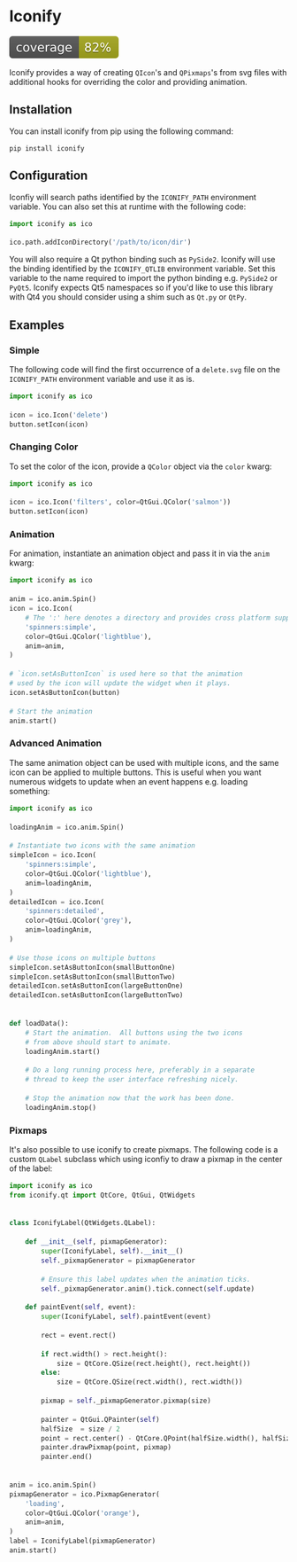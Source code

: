 # Iconify

![](coverage.svg)

Iconify provides a way of creating `QIcon`'s and `QPixmaps`'s from svg files with
additional hooks for overriding the color and providing animation.

## Installation

You can install iconify from pip using the following command:

```shell script
pip install iconify
```

## Configuration

Iconfiy will search paths identified by the `ICONIFY_PATH` environment variable.
You can also set this at runtime with the following code:

```python
import iconify as ico

ico.path.addIconDirectory('/path/to/icon/dir')
```

You will also require a Qt python binding such as `PySide2`. Iconify will use the 
binding identified by the `ICONIFY_QTLIB` environment variable.  Set this variable
to the name required to import the python binding e.g. `PySide2` or `PyQt5`. 
Iconify expects Qt5 namespaces so if you'd like to use this library with Qt4
you should consider using a shim such as `Qt.py` or `QtPy`.


## Examples

### Simple

The following code will find the first occurrence of a `delete.svg` file on the
`ICONIFY_PATH` environment variable and use it as is.
 
```python
import iconify as ico

icon = ico.Icon('delete')
button.setIcon(icon)
```

### Changing Color

To set the color of the icon, provide a `QColor` object via the `color` kwarg:

```python
import iconify as ico

icon = ico.Icon('filters', color=QtGui.QColor('salmon'))
button.setIcon(icon)
```

### Animation

For animation, instantiate an animation object and pass it in via the `anim` kwarg:

```python
import iconify as ico

anim = ico.anim.Spin()
icon = ico.Icon(
    # The ':' here denotes a directory and provides cross platform support.
    'spinners:simple',  
    color=QtGui.QColor('lightblue'),
    anim=anim,
)

# `icon.setAsButtonIcon` is used here so that the animation
# used by the icon will update the widget when it plays.
icon.setAsButtonIcon(button)

# Start the animation
anim.start()
```

### Advanced Animation

The same animation object can be used with multiple icons, and the same icon can be applied
to multiple buttons.  This is useful when you want numerous widgets to update when 
an event happens e.g. loading something:

```python
import iconify as ico

loadingAnim = ico.anim.Spin()

# Instantiate two icons with the same animation
simpleIcon = ico.Icon(
    'spinners:simple',
    color=QtGui.QColor('lightblue'),
    anim=loadingAnim,
)
detailedIcon = ico.Icon(
    'spinners:detailed',
    color=QtGui.QColor('grey'),
    anim=loadingAnim,
)

# Use those icons on multiple buttons
simpleIcon.setAsButtonIcon(smallButtonOne)
simpleIcon.setAsButtonIcon(smallButtonTwo)
detailedIcon.setAsButtonIcon(largeButtonOne)
detailedIcon.setAsButtonIcon(largeButtonTwo)


def loadData():
    # Start the animation.  All buttons using the two icons
    # from above should start to animate.
    loadingAnim.start()
    
    # Do a long running process here, preferably in a separate
    # thread to keep the user interface refreshing nicely.
    
    # Stop the animation now that the work has been done.
    loadingAnim.stop()
```

### Pixmaps

It's also possible to use iconify to create pixmaps.  The following code is a 
custom `QLabel` subclass which using iconfiy to draw a pixmap in the center of
the label:

```python
import iconify as ico
from iconify.qt import QtCore, QtGui, QtWidgets


class IconifyLabel(QtWidgets.QLabel):

    def __init__(self, pixmapGenerator):
        super(IconifyLabel, self).__init__()
        self._pixmapGenerator = pixmapGenerator
        
        # Ensure this label updates when the animation ticks.
        self._pixmapGenerator.anim().tick.connect(self.update)

    def paintEvent(self, event):
        super(IconifyLabel, self).paintEvent(event)

        rect = event.rect()

        if rect.width() > rect.height():
            size = QtCore.QSize(rect.height(), rect.height())
        else:
            size = QtCore.QSize(rect.width(), rect.width())

        pixmap = self._pixmapGenerator.pixmap(size)

        painter = QtGui.QPainter(self)
        halfSize  = size / 2
        point = rect.center() - QtCore.QPoint(halfSize.width(), halfSize.height())
        painter.drawPixmap(point, pixmap)
        painter.end()


anim = ico.anim.Spin()
pixmapGenerator = ico.PixmapGenerator(
    'loading',
    color=QtGui.QColor('orange'),
    anim=anim,
)
label = IconifyLabel(pixmapGenerator)
anim.start()
```
